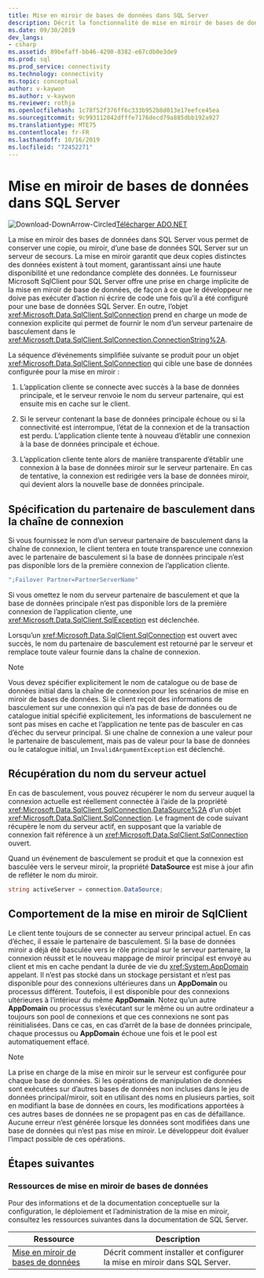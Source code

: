 ```yaml
---
title: Mise en miroir de bases de données dans SQL Server
description: Décrit la fonctionnalité de mise en miroir de bases de données dans SQL Server 2005.
ms.date: 09/30/2019
dev_langs:
- csharp
ms.assetid: 89befaff-bb46-4290-8382-e67cdb0e3de9
ms.prod: sql
ms.prod_service: connectivity
ms.technology: connectivity
ms.topic: conceptual
author: v-kaywon
ms.author: v-kaywon
ms.reviewer: rothja
ms.openlocfilehash: 1c78f52f376ff6c333b952b8d013e17eefce45ea
ms.sourcegitcommit: 9c993112842dfffe7176decd79a885dbb192a927
ms.translationtype: MTE75
ms.contentlocale: fr-FR
ms.lasthandoff: 10/16/2019
ms.locfileid: "72452271"
---
```

# <a name="database-mirroring-in-sql-server"></a>Mise en miroir de bases de données dans SQL Server

![Download-DownArrow-Circled](../../../ssdt/media/download.png)[Télécharger ADO.NET](../../sql-connection-libraries.md#anchor-20-drivers-relational-access)

La mise en miroir des bases de données dans SQL Server vous permet de conserver une copie, ou miroir, d’une base de données SQL Server sur un serveur de secours. La mise en miroir garantit que deux copies distinctes des données existent à tout moment, garantissant ainsi une haute disponibilité et une redondance complète des données. Le fournisseur Microsoft SqlClient pour SQL Server offre une prise en charge implicite de la mise en miroir de base de données, de façon à ce que le développeur ne doive pas exécuter d’action ni écrire de code une fois qu’il a été configuré pour une base de données SQL Server. En outre, l’objet <xref:Microsoft.Data.SqlClient.SqlConnection> prend en charge un mode de connexion explicite qui permet de fournir le nom d’un serveur partenaire de basculement dans le <xref:Microsoft.Data.SqlClient.SqlConnection.ConnectionString%2A>.  
  
La séquence d’événements simplifiée suivante se produit pour un objet <xref:Microsoft.Data.SqlClient.SqlConnection> qui cible une base de données configurée pour la mise en miroir :  
  
1. L’application cliente se connecte avec succès à la base de données principale, et le serveur renvoie le nom du serveur partenaire, qui est ensuite mis en cache sur le client.  
  
2. Si le serveur contenant la base de données principale échoue ou si la connectivité est interrompue, l’état de la connexion et de la transaction est perdu. L’application cliente tente à nouveau d’établir une connexion à la base de données principale et échoue.  
  
3. L’application cliente tente alors de manière transparente d’établir une connexion à la base de données miroir sur le serveur partenaire. En cas de tentative, la connexion est redirigée vers la base de données miroir, qui devient alors la nouvelle base de données principale.  
  
## <a name="specifying-the-failover-partner-in-the-connection-string"></a>Spécification du partenaire de basculement dans la chaîne de connexion  
Si vous fournissez le nom d’un serveur partenaire de basculement dans la chaîne de connexion, le client tentera en toute transparence une connexion avec le partenaire de basculement si la base de données principale n’est pas disponible lors de la première connexion de l’application cliente.  
  
```csharp
";Failover Partner=PartnerServerName"  
```  
  
Si vous omettez le nom du serveur partenaire de basculement et que la base de données principale n’est pas disponible lors de la première connexion de l’application cliente, une <xref:Microsoft.Data.SqlClient.SqlException> est déclenchée.  
  
Lorsqu’un <xref:Microsoft.Data.SqlClient.SqlConnection> est ouvert avec succès, le nom du partenaire de basculement est retourné par le serveur et remplace toute valeur fournie dans la chaîne de connexion.  
  
> [!NOTE]
>  Vous devez spécifier explicitement le nom de catalogue ou de base de données initial dans la chaîne de connexion pour les scénarios de mise en miroir de bases de données. Si le client reçoit des informations de basculement sur une connexion qui n’a pas de base de données ou de catalogue initial spécifié explicitement, les informations de basculement ne sont pas mises en cache et l’application ne tente pas de basculer en cas d’échec du serveur principal. Si une chaîne de connexion a une valeur pour le partenaire de basculement, mais pas de valeur pour la base de données ou le catalogue initial, un `InvalidArgumentException` est déclenché.  
  
## <a name="retrieving-the-current-server-name"></a>Récupération du nom du serveur actuel  
En cas de basculement, vous pouvez récupérer le nom du serveur auquel la connexion actuelle est réellement connectée à l’aide de la propriété <xref:Microsoft.Data.SqlClient.SqlConnection.DataSource%2A> d’un objet <xref:Microsoft.Data.SqlClient.SqlConnection>. Le fragment de code suivant récupère le nom du serveur actif, en supposant que la variable de connexion fait référence à un <xref:Microsoft.Data.SqlClient.SqlConnection> ouvert.  
  
Quand un événement de basculement se produit et que la connexion est basculée vers le serveur miroir, la propriété **DataSource** est mise à jour afin de refléter le nom du miroir.  
  
```csharp  
string activeServer = connection.DataSource;  
```  
  
## <a name="sqlclient-mirroring-behavior"></a>Comportement de la mise en miroir de SqlClient  
Le client tente toujours de se connecter au serveur principal actuel. En cas d’échec, il essaie le partenaire de basculement. Si la base de données miroir a déjà été basculée vers le rôle principal sur le serveur partenaire, la connexion réussit et le nouveau mappage de miroir principal est envoyé au client et mis en cache pendant la durée de vie du <xref:System.AppDomain> appelant. Il n’est pas stocké dans un stockage persistant et n’est pas disponible pour des connexions ultérieures dans un **AppDomain** ou processus différent. Toutefois, il est disponible pour des connexions ultérieures à l’intérieur du même **AppDomain**. Notez qu’un autre **AppDomain** ou processus s’exécutant sur le même ou un autre ordinateur a toujours son pool de connexions et que ces connexions ne sont pas réinitialisées. Dans ce cas, en cas d’arrêt de la base de données principale, chaque processus ou **AppDomain** échoue une fois et le pool est automatiquement effacé.  
  
> [!NOTE]
>  La prise en charge de la mise en miroir sur le serveur est configurée pour chaque base de données. Si les opérations de manipulation de données sont exécutées sur d’autres bases de données non incluses dans le jeu de données principal/miroir, soit en utilisant des noms en plusieurs parties, soit en modifiant la base de données en cours, les modifications apportées à ces autres bases de données ne se propagent pas en cas de défaillance. Aucune erreur n’est générée lorsque les données sont modifiées dans une base de données qui n’est pas mise en miroir. Le développeur doit évaluer l’impact possible de ces opérations.  
  
## <a name="next-steps"></a>Étapes suivantes
### <a name="database-mirroring-resources"></a>Ressources de mise en miroir de bases de données  
Pour des informations et de la documentation conceptuelle sur la configuration, le déploiement et l’administration de la mise en miroir, consultez les ressources suivantes dans la documentation de SQL Server.  
  
|Ressource|Description|  
|--------------|-----------------|  
|[Mise en miroir de bases de données](../../../database-engine/database-mirroring/database-mirroring-sql-server.md)|Décrit comment installer et configurer la mise en miroir dans SQL Server.|  
